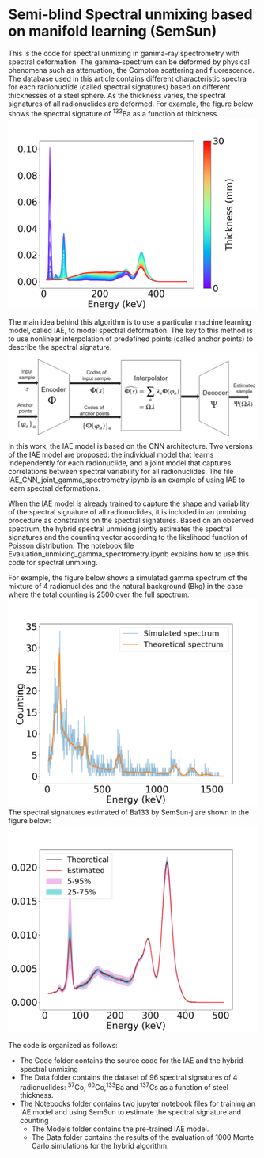 # Semi-blind Spectral unmixing based on manifold learning (SemSun)
This is the code for spectral unmixing in gamma-ray spectrometry with spectral deformation.
The gamma-spectrum can be deformed by physical phenomena such as attenuation, the Compton scattering and fluorescence. The database used in this article contains different characteristic spectra for each radionuclide (called spectral signatures) based on different thicknesses of a steel sphere.
As the thickness varies, the spectral signatures of all radionuclides are deformed. For example, the figure below shows the spectral signature of <sup>133</sup>Ba as a function of thickness.
![ ](illustrations/spectre_Ba133.png)

The main idea behind this algorithm is to use a particular machine learning model, called IAE, to model spectral deformation. The key to this method is to use nonlinear interpolation of predefined points (called anchor points) to describe the spectral signature.
![ ](illustrations/iae_schema.PNG)
In this work, the IAE model is based on the CNN architecture. Two versions of the IAE model are proposed: the individual model that learns independently for each radionuclide, and a joint model that captures correlations between spectral variability for all radionuclides. The file IAE_CNN_joint_gamma_spectrometry.ipynb is an example of using IAE to learn spectral deformations. 

When the IAE model is already trained to capture the shape and variability of the spectral signature of all radionuclides, it is included in an unmixing procedure as constraints on the spectral signatures. Based on an observed spectrum, the hybrid spectral unmixing jointly estimates the spectral signatures and the counting vector according to the likelihood function of Poisson distribution.
The notebook file Evaluation_unmixing_gamma_spectrometry.ipynb explains how to use this code for spectral unmixing.

For example, the figure below shows a simulated gamma spectrum of the mixture of 4 radionuclides and the natural background (Bkg) in the case where the total counting is 2500 over the full spectrum.
![ ](illustrations/spectre_sim_faible_stat_exp1.png)
The spectral signatures estimated of Ba133 by SemSun-j are shown in the figure below:
![ ](illustrations/spectre_Ba133_cnn_joint_fbl_stat_exp1.png)


The code is organized as follows:
-  The Code folder contains the source code for the IAE and the hybrid spectral unmixing
-  The Data folder contains the dataset of 96 spectral signatures of 4 radionuclides: <sup>57</sup>Co, <sup>60</sup>Co,<sup>133</sup>Ba and <sup>137</sup>Cs as a function of steel thickness.
-  The Notebooks folder contains two jupyter notebook files for training an IAE model and using SemSun to estimate the spectral signature and counting
      - The Models folder contains the pre-trained IAE model.
      - The Data folder contains the results of the evaluation of 1000 Monte Carlo simulations for the hybrid algorithm.
